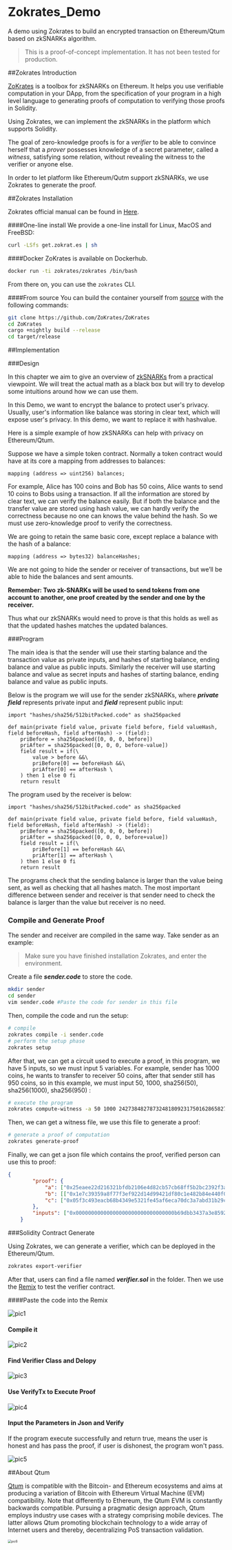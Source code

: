 # Zokrates_Demo
A demo using Zokrates to build an encrypted transaction on Ethereum/Qtum based on zkSNARKs algorithm.

> This is a proof-of-concept implementation. It has not been tested for production.

##Zokrates Introduction

[ZoKrates](https://github.com/Zokrates/ZoKrates) is a toolbox for zkSNARKs on Ethereum. It helps you use verifiable computation in your DApp, from the specification of your program in a high level language to generating proofs of computation to verifying those proofs in Solidity.

Using Zokrates, we can implement the zkSNARKs in the platform which supports Solidity.

The goal of zero-knowledge proofs is for a *verifier* to be able to convince herself that a *prover* possesses knowledge of a secret parameter, called a *witness*, satisfying some relation, without revealing the witness to the verifier or anyone else.

In order to let platform like Ethereum/Qutm support zkSNARKs, we use Zokrates to generate the proof.

##Zokrates Installation

Zokrates official manual can be found in [Here](https://zokrates.github.io/gettingstarted.html).

####One-line install
We provide a one-line install for Linux, MacOS and FreeBSD:

```bash
curl -LSfs get.zokrat.es | sh
```

####Docker
ZoKrates is available on Dockerhub.

```bash
docker run -ti zokrates/zokrates /bin/bash
```


From there on, you can use the ```zokrates``` CLI.

####From source
You can build the container yourself from [source](https://github.com/ZoKrates/ZoKrates/) with the following commands:

```bash
git clone https://github.com/ZoKrates/ZoKrates
cd ZoKrates
cargo +nightly build --release
cd target/release
```

##Implementation

###Design

In this chapter we aim to give an overview of [zkSNARKs](https://en.wikipedia.org/wiki/Non-interactive_zero-knowledge_proof) from a practical viewpoint. We will treat the actual math as a black box but will try to develop some intuitions around how we can use them.

In this Demo, we want to encrypt the balance to protect user's privacy. Usually, user's information like balance was storing in clear text, which will expose user's privacy. In this demo, we want to replace it with hashvalue. 

Here is a simple example of how zkSNARKs can help with privacy on Ethereum/Qtum.

Suppose we have a simple token contract. Normally a token contract would have at its core a mapping from addresses to balances:

```
mapping (address => uint256) balances;
```

For example, Alice has 100 coins and Bob has 50 coins, Alice wants to send 10 coins to Bobs using a transaction. If all the information are stored by clear text, we can verify the balance easily. But if both the balance and the transfer value are stored using hash value, we can hardly verify the correctness because no one can knows the value behind the hash. So we must use zero-knowledge proof to verify the correctness.

We are going to retain the same basic core, except replace a balance with the hash of a balance:

```
mapping (address => bytes32) balanceHashes;
```

We are not going to hide the sender or receiver of transactions, but we’ll be able to hide the balances and sent amounts. 

**Remember: Two zk-SNARKs will be used to send tokens from one account to another, one proof created by the sender and one by the receiver.**

Thus what our zkSNARKs would need to prove is that this holds as well as that the updated hashes matches the updated balances.

###Program

The main idea is that the sender will use their starting balance and the transaction value as private inputs, and hashes of starting balance, ending balance and value as public inputs. Similarly the receiver will use starting balance and value as secret inputs and hashes of starting balance, ending balance and value as public inputs.

Below is the program we will use for the sender zkSNARKs, where ***private field*** represents private input and ***field*** represent public input:

```
import "hashes/sha256/512bitPacked.code" as sha256packed

def main(private field value, private field before, field valueHash, field beforeHash, field afterHash) -> (field):
	priBefore = sha256packed([0, 0, 0, before])
	priAfter = sha256packed([0, 0, 0, before-value])
    field result = if(\
    	value > before &&\
    	priBefore[0] == beforeHash &&\
    	priAfter[0] == afterHash \
    ) then 1 else 0 fi
    return result

```

The program used by the receiver is below:

```
import "hashes/sha256/512bitPacked.code" as sha256packed

def main(private field value, private field before, field valueHash, field beforeHash, field afterHash) -> (field):
	priBefore = sha256packed([0, 0, 0, before])
	priAfter = sha256packed([0, 0, 0, before+value])
    field result = if(\
    	priBefore[1] == beforeHash &&\
    	priAfter[1] == afterHash \
    ) then 1 else 0 fi
    return result

```

The programs check that the sending balance is larger than the value being sent, as well as checking that all hashes match. The most important difference between sender and receiver is that sender need to check the balance is larger than the value but receiver is no need.

### Compile and Generate Proof

The sender and receiver are compiled in the same way. Take sender as an example:

> Make sure you have finished installation Zokrates, and enter the environment.

Create a file ***sender.code*** to store the code.

```bash
mkdir sender
cd sender
vim sender.code #Paste the code for sender in this file
```

Then, compile the code and run the setup:

```bash
# compile
zokrates compile -i sender.code
# perform the setup phase
zokrates setup
```

After that, we can get a circuit used to execute a proof, in this program, we have 5 inputs, so we must input 5 variables. For example, sender has 1000 coins, he wants to transfer to receiver 50 coins, after that sender still has 950 coins, so in this example, we must input 50, 1000, sha256(50), sha256(1000), sha256(950) :

```bash
# execute the program
zokrates compute-witness -a 50 1000 242738482787324818092317501628658271637 853498718274837825789312739748392789743 438758372489912996993285694393204086976
```

Then, we can get a witness file, we use this file to generate a proof:

```bash
# generate a proof of computation
zokrates generate-proof
```

Finally, we can get a json file which contains the proof, verified person can use this to proof:

```json
{
        "proof": {
            "a": ["0x25eaee22d216321bfdb2106e4d82cb57cb68ff5b2bc2392f3af46136c32864a9", "0x1ae67dfbcc13ff83a3101107a22c01003026d497ec0e43412cfdcd3f71a9bff2"],
            "b": [["0x1e7c39359a8f77f3ef922d14d99421df80c1e482b84e440f0ffd7c04ba774ecb", "0x13905c2bc7e57fb43005f1418c8ed2fef5901199a2ddef3a10c83d408d241f08"], ["0x2d54fb29e5dca94e115f5e5638e1d0b76a82d3b2eaaaa65558947c9a4154bda6", "0x1b1822bf4fc6de9eadde6bea6cceb55584a20fa1601be543b2b93d85463ea2c8"]],
            "c": ["0x05f3c493eacb68b4349e5321fe45af6eca70dc3a7abd31b29c1902a69c3aa0ef", "0x09fe5c2631a47feea9c30d8f60348dcc86e5b3e18c980275528cdefc2454c8cf"]
        },
        "inputs": ["0x00000000000000000000000000000000b69dbb3437a3e859225943db8ef8c595", "0x000000000000000000000000000000028219dfb80d5c593e8837d46577ece6ef", "0x000000000000000000000000000000014a15c9ee54bfb820a51232819ea418c0", "0x0000000000000000000000000000000000000000000000000000000000000001"]
    }
```

###Solidity Contract Generate

Using Zokrates, we can generate a verifier, which can be deployed in the Ethereum/Qtum.

```bash
zokrates export-verifier
```

After that, users can find a file named ***verifier.sol*** in the folder. Then we use the [Remix](https://remix.ethereum.org/) to test the verifier contract.

####Paste the code into the Remix

![pic1](./pic/pic1.png)

#### Compile it

![pic2](./pic/pic2.png)

#### Find Verifier Class and Delopy

![pic3](./pic/pic3.png)

#### Use VerifyTx to Execute Proof

![pic4](./pic/pic4.png)

#### Input the Parameters in Json and Verify

If the program execute successfully and return true, means the user is honest and has pass the proof, if user is dishonest, the program won't pass.

![pic5](./pic/pic5.png)

##About Qtum

[Qtum](https://qtum.org/en) is compatible with the Bitcoin- and Ethereum ecosystems and aims at producing a variation of Bitcoin with Ethereum Virtual Machine (EVM) compatibility. Note that differently to Ethereum, the Qtum EVM is constantly backwards compatible. Pursuing a pragmatic design approach, Qtum employs industry use cases with a strategy comprising mobile devices. The latter allows Qtum promoting blockchain technology to a wide array of Internet users and thereby, decentralizing PoS transaction validation.

<img src="./pic/pic6.jpeg" alt="pic6" style="zoom:50%;" />